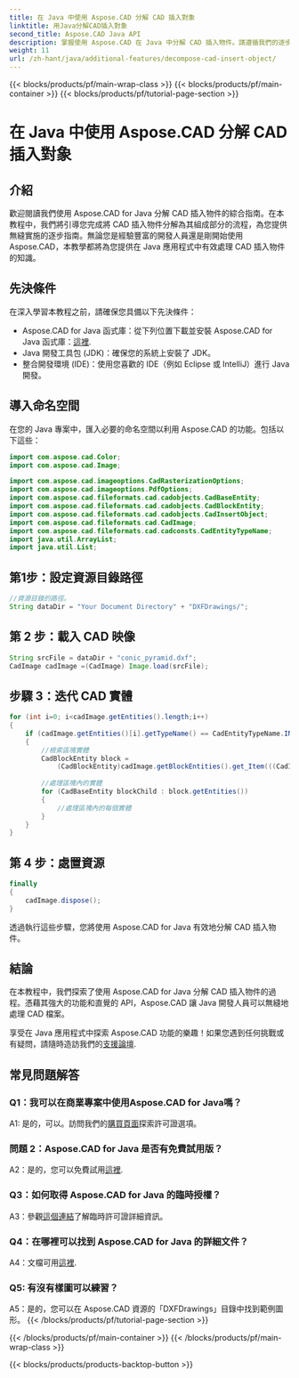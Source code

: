 ```yaml
---
title: 在 Java 中使用 Aspose.CAD 分解 CAD 插入對象
linktitle: 用Java分解CAD插入對象
second_title: Aspose.CAD Java API
description: 掌握使用 Aspose.CAD 在 Java 中分解 CAD 插入物件。請遵循我們的逐步指南以實現高效處理。深入 CAD 操作的世界。
weight: 11
url: /zh-hant/java/additional-features/decompose-cad-insert-object/
---
```


{{< blocks/products/pf/main-wrap-class >}}
{{< blocks/products/pf/main-container >}}
{{< blocks/products/pf/tutorial-page-section >}}

# 在 Java 中使用 Aspose.CAD 分解 CAD 插入對象

## 介紹

歡迎閱讀我們使用 Aspose.CAD for Java 分解 CAD 插入物件的綜合指南。在本教程中，我們將引導您完成將 CAD 插入物件分解為其組成部分的流程，為您提供無縫實施的逐步指南。無論您是經驗豐富的開發人員還是剛開始使用 Aspose.CAD，本教學都將為您提供在 Java 應用程式中有效處理 CAD 插入物件的知識。

## 先決條件

在深入學習本教程之前，請確保您具備以下先決條件：

- Aspose.CAD for Java 函式庫：從下列位置下載並安裝 Aspose.CAD for Java 函式庫：[這裡](https://releases.aspose.com/cad/java/).
- Java 開發工具包 (JDK)：確保您的系統上安裝了 JDK。
- 整合開發環境 (IDE)：使用您喜歡的 IDE（例如 Eclipse 或 IntelliJ）進行 Java 開發。

## 導入命名空間

在您的 Java 專案中，匯入必要的命名空間以利用 Aspose.CAD 的功能。包括以下這些：

```java
import com.aspose.cad.Color;
import com.aspose.cad.Image;

import com.aspose.cad.imageoptions.CadRasterizationOptions;
import com.aspose.cad.imageoptions.PdfOptions;
import com.aspose.cad.fileformats.cad.cadobjects.CadBaseEntity;
import com.aspose.cad.fileformats.cad.cadobjects.CadBlockEntity;
import com.aspose.cad.fileformats.cad.cadobjects.CadInsertObject;
import com.aspose.cad.fileformats.cad.CadImage;
import com.aspose.cad.fileformats.cad.cadconsts.CadEntityTypeName;
import java.util.ArrayList;
import java.util.List;
```

## 第1步：設定資源目錄路徑

```java
//資源目錄的路徑。
String dataDir = "Your Document Directory" + "DXFDrawings/";
```

## 第 2 步：載入 CAD 映像

```java
String srcFile = dataDir + "conic_pyramid.dxf";
CadImage cadImage =(CadImage) Image.load(srcFile);
```

## 步驟 3：迭代 CAD 實體

```java
for (int i=0; i<cadImage.getEntities().length;i++)
{
    if (cadImage.getEntities()[i].getTypeName() == CadEntityTypeName.INSERT)
    {
        //檢索區塊實體
        CadBlockEntity block =
            (CadBlockEntity)cadImage.getBlockEntities().get_Item(((CadInsertObject)cadImage.getEntities()[i]).getName());
            
        //處理區塊內的實體
        for (CadBaseEntity blockChild : block.getEntities())
        {
            //處理區塊內的每個實體
        }
    }
}
```

## 第 4 步：處置資源

```java
finally
{
    cadImage.dispose();
}
```

透過執行這些步驟，您將使用 Aspose.CAD for Java 有效地分解 CAD 插入物件。

## 結論

在本教程中，我們探索了使用 Aspose.CAD for Java 分解 CAD 插入物件的過程。憑藉其強大的功能和直覺的 API，Aspose.CAD 讓 Java 開發人員可以無縫地處理 CAD 檔案。

享受在 Java 應用程式中探索 Aspose.CAD 功能的樂趣！如果您遇到任何挑戰或有疑問，請隨時造訪我們的[支援論壇](https://forum.aspose.com/c/cad/19).

## 常見問題解答

### Q1：我可以在商業專案中使用Aspose.CAD for Java嗎？

 A1: 是的，可以。訪問我們的[購買頁面](https://purchase.aspose.com/buy)探索許可證選項。

### 問題 2：Aspose.CAD for Java 是否有免費試用版？

 A2：是的，您可以免費試用[這裡](https://releases.aspose.com/).

### Q3：如何取得 Aspose.CAD for Java 的臨時授權？

 A3：參觀[這個連結](https://purchase.aspose.com/temporary-license/)了解臨時許可證詳細資訊。

### Q4：在哪裡可以找到 Aspose.CAD for Java 的詳細文件？

 A4：文檔可用[這裡](https://reference.aspose.com/cad/java/).

### Q5: 有沒有樣圖可以練習？

A5：是的，您可以在 Aspose.CAD 資源的「DXFDrawings」目錄中找到範例圖形。
{{< /blocks/products/pf/tutorial-page-section >}}

{{< /blocks/products/pf/main-container >}}
{{< /blocks/products/pf/main-wrap-class >}}

{{< blocks/products/products-backtop-button >}}
